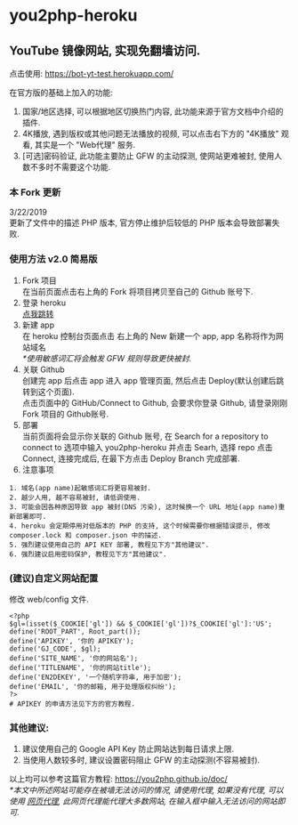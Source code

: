 # you2php-heroku

## YouTube 镜像网站, 实现免翻墙访问.
点击使用: https://bot-yt-test.herokuapp.com/<br>

在官方版的基础上加入的功能:<br> 
1. 国家/地区选择, 可以根据地区切换热门内容, 此功能来源于官方文档中介绍的插件.<br>
2. 4K播放, 遇到版权或其他问题无法播放的视频, 可以点击右下方的 "4K播放" 观看, 其实是一个 "Web代理" 服务.<br>
3. [可选]密码验证, 此功能主要防止 GFW 的主动探测, 使网站更难被封, 使用人数不多时不需要这个功能.<br>

### 本 Fork 更新
3/22/2019<br>
更新了文件中的描述 PHP 版本, 官方停止维护后较低的 PHP 版本会导致部署失败.<br>

### 使用方法 v2.0 简易版
1. Fork 项目<br>
在当前页面点击右上角的 Fork 将项目拷贝至自己的 Github 账号下.<br>
2. 登录 heroku<br>
<a href="https://dashboard.heroku.com/apps">点我跳转</a><br>
3. 新建 app<br>
在 heroku 控制台页面点击 右上角的 New 新建一个 app, app 名称将作为网站域名<br>
<i>*使用敏感词汇将会触发 GFW 规则导致更快被封.</i><br>
4. 关联 Github<br>
创建完 app 后点击 app 进入 app 管理页面, 然后点击 Deploy(默认创建后跳转到这个页面).<br>
点击页面中的 GitHub/Connect to Github, 会要求你登录 Github, 请登录刚刚 Fork 项目的 Github账号.<br>
5. 部署<br>
当前页面将会显示你关联的 Github 账号, 在 Search for a repository to connect to 选项中输入 you2php-heroku
并点击 Searh, 选择 repo 点击 Connect, 连接完成后, 在最下方点击 Deploy Branch 完成部署.<br>
6. 注意事项<br>
```
1. 域名(app name)起敏感词汇将更容易被封.
2. 越少人用, 越不容易被封, 请低调使用.
3. 可能会因各种原因导致 app 被封(DNS 污染), 这时候换一个 URL 地址(app name)重新部署即可.
4. heroku 会定期停用对低版本的 PHP 的支持, 这个时候需要你根据错误提示, 修改 composer.lock 和 composer.json 中的描述.
5. 强烈建议使用自己的 API KEY 部署, 教程见下方"其他建议".
6. 强烈建议启用密码保护, 教程见下方"其他建议".
```

### (建议)自定义网站配置
修改 web/config 文件.<br>
```
<?php
$gl=(isset($_COOKIE['gl']) && $_COOKIE['gl'])?$_COOKIE['gl']:'US';
define('ROOT_PART', Root_part());
define('APIKEY', '你的 APIKEY');
define('GJ_CODE', $gl);
define('SITE_NAME', '你的网站名');
define('TITLENAME', '你的网站title');
define('EN2DEKEY', '一个随机字符串, 用于加密');
define('EMAIL', '你的邮箱, 用于处理版权纠纷');
?>
# APIKEY 的申请方法见下方的官方教程.
```

### 其他建议: <br>
1. 建议使用自己的 Google API Key 防止网站达到每日请求上限.<br>
2. 当使用人数较多时, 建议设置密码阻止 GFW 的主动探测(不容易被封).<br>

以上均可以参考这篇官方教程: https://you2php.github.io/doc/ <br>
<i>*本文中所述网站可能存在被墙无法访问的情况, 请使用代理, 如果没有代理, 可以使用 <a href="https://gogogo-google.herokuapp.com/">网页代理</a>, 此网页代理能代理大多数网站, 在输入框中输入无法访问的网站即可.</i><br>
